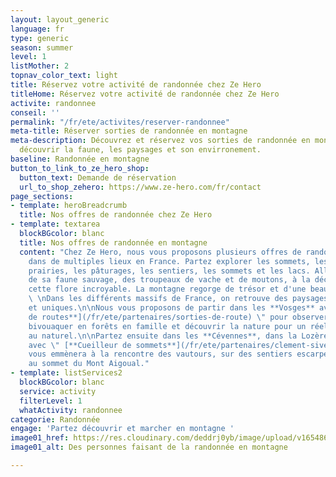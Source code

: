 ```yaml
---
layout: layout_generic
language: fr
type: generic
season: summer
level: 1
listMother: 2
topnav_color_text: light
title: Réservez votre activité de randonnée chez Ze Hero
titleHome: Réservez votre activité de randonnée chez Ze Hero
activite: randonnee
conseil: ''
permalink: "/fr/ete/activites/reserver-randonnee"
meta-title: Réserver sorties de randonnée en montagne
meta-description: Découvrez et réservez vos sorties de randonnée en montagne pour
  découvrir la faune, les paysages et son envirronement.
baseline: Randonnée en montagne
button_to_link_to_ze_hero_shop:
  button_text: Demande de réservation
  url_to_shop_zehero: https://www.ze-hero.com/fr/contact
page_sections:
- template: heroBreadcrumb
  title: Nos offres de randonnée chez Ze Hero
- template: textarea
  blockBGcolor: blanc
  title: Nos offres de randonnée en montagne
  content: "Chez Ze Hero, nous vous proposons plusieurs offres de randonnée en montagne
    dans de multiples lieux en France. Partez explorer les sommets, les forêts, les
    prairies, les pâturages, les sentiers, les sommets et les lacs. Allez à la rencontre
    de sa faune sauvage, des troupeaux de vache et de moutons, à la découverte de
    cette flore incroyable. La montagne regorge de trésor et d'une beauté sans nom.
    \ \nDans les différents massifs de France, on retrouve des paysages différents
    et uniques.\n\nNous vous proposons de partir dans les **Vosges** avec \" [**Sorties
    de routes**](/fr/ete/partenaires/sorties-de-route) \" pour observer les chamois,
    bivouaquer en forêts en famille et découvrir la nature pour un réel bien être
    au naturel.\n\nPartez ensuite dans les **Cévennes**, dans la Lozère et le Gard,
    avec \" [**Cueilleur de sommets**](/fr/ete/partenaires/clement-sivera) \" qui
    vous emmènera à la rencontre des vautours, sur des sentiers escarpés ou encore
    au sommet du Mont Aigoual."
- template: listServices2
  blockBGcolor: blanc
  service: activity
  filterLevel: 1
  whatActivity: randonnee
categorie: Randonnée
engage: 'Partez découvrir et marcher en montagne '
image01_href: https://res.cloudinary.com/deddrj0yb/image/upload/v1654869688/website/summer/PXL_20220522_074713115.jpg
image01_alt: Des personnes faisant de la randonnée en montagne

---
```

